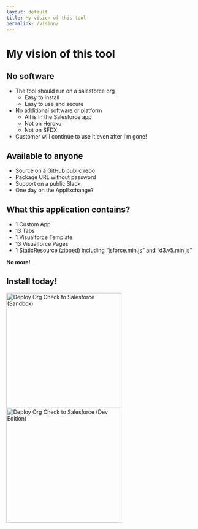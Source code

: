 ```yaml
---
layout: default
title: My vision of this tool
permalink: /vision/
---
```


# My vision of this tool

## No software
- The tool should run on a salesforce org
  - Easy to install
  - Easy to use and secure
- No additional software or platform 
  - All is in the Salesforce app
  - Not on Heroku 
  - Not on SFDX
- Customer will continue to use it even after I’m gone!

## Available to anyone
- Source on a GitHub public repo
- Package URL without password
- Support on a public Slack
- One day on the AppExchange?

## What this application contains?
- 1 Custom App
- 13 Tabs
- 1 Visualforce Template
- 13 Visualforce Pages
- 1 StaticResource (zipped) including “jsforce.min.js” and “d3.v5.min.js”

**No more!**

## Install today!
<a href="https://sfdc.co/OrgCheck-InstallToday-SDB"><img width="300" src="../assets/pngs/Install-SDBX.png" alt="Deploy Org Check to Salesforce (Sandbox)"></a><br />
<a href="https://sfdc.co/OrgCheck-InstallToday-DE"><img width="300" src="../assets/pngs/Install-DevEdition.png" alt="Deploy Org Check to Salesforce (Dev Edition)"></a><br />

